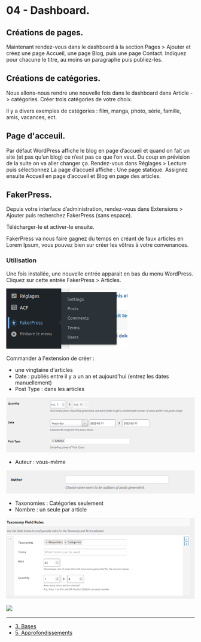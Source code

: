 # 04 - Dashboard.

## Créations de pages.

Maintenant rendez-vous dans le dashboard à la section Pages > Ajouter et créez une page Accueil, une page Blog, puis une page Contact. Indiquez pour chacune le titre, au moins un paragraphe puis publiez-les.

## Créations de catégories.

Nous allons-nous rendre une nouvelle fois dans le dashboard dans Article -> catégories. Créer trois catégories de votre choix.

Il y a divers exemples de catégories : film, manga, photo, série, famille, amis, vacances, ect.

## Page d'acceuil.

Par défaut WordPress affiche le blog en page d’accueil et quand on fait un site (et pas qu’un blog) ce n’est pas ce que l’on veut. Du coup en prévision de la suite on va aller changer ça. Rendez-vous dans Réglages > Lecture puis sélectionnez La page d’accueil affiche : Une page statique. Assignez ensuite Accueil en page d’accueil et Blog en page des articles.

## FakerPress.

Depuis votre interface d’administration, rendez-vous dans Extensions > Ajouter puis recherchez FakerPress (sans espace). 

Télécharger-le et activer-le ensuite.

FakerPress va nous faire gagnez du temps en créant de faux articles en Lorem Ipsum, vous pouvez bien sur créer les vôtres à votre convenances.

### Utilisation

Une fois installée, une nouvelle entrée apparait en bas du menu WordPress. Cliquez sur cette entrée FakerPress > Articles.  

![](./img/faker.png)

Commander à l'extension de créer :

* une vingtaine d'articles
* Date : publiés entre il y a un an et aujourd’hui (entrez les dates manuellement)
* Post Type : dans les articles  

![](./img/quantity.png)

* Auteur : vous-même  

![](./img/author.png)

* Taxonomies : Catégories seulement
* Nombre : un seule par article

![](./img/taxinomie.png)

![](https://media.giphy.com/media/s9ijJ0AI4JKko/giphy.gif)

---

- [3. Bases](./03-Bases.md)
- [5. Approfondissements](./05-Approfondissements.md)
